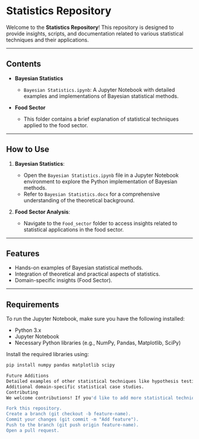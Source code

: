 # **Statistics Repository**

Welcome to the **Statistics Repository**! This repository is designed to provide insights, scripts, and documentation related to various statistical techniques and their applications.

---

## **Contents**
- **Bayesian Statistics**
  - `Bayesian Statistics.ipynb`: A Jupyter Notebook with detailed examples and implementations of Bayesian statistical methods.

- **Food Sector**
  - This folder contains a brief explanation of statistical techniques applied to the food sector.

---

## **How to Use**
1. **Bayesian Statistics**:
   - Open the `Bayesian Statistics.ipynb` file in a Jupyter Notebook environment to explore the Python implementation of Bayesian methods.
   - Refer to `Bayesian Statistics.docx` for a comprehensive understanding of the theoretical background.

2. **Food Sector Analysis**:
   - Navigate to the `Food_sector` folder to access insights related to statistical applications in the food sector.

---

## **Features**
- Hands-on examples of Bayesian statistical methods.
- Integration of theoretical and practical aspects of statistics.
- Domain-specific insights (Food Sector).

---

## **Requirements**
To run the Jupyter Notebook, make sure you have the following installed:
- Python 3.x
- Jupyter Notebook
- Necessary Python libraries (e.g., NumPy, Pandas, Matplotlib, SciPy)

Install the required libraries using:
```bash
pip install numpy pandas matplotlib scipy

Future Additions
Detailed examples of other statistical techniques like hypothesis testing, regression analysis, and clustering.
Additional domain-specific statistical case studies.
Contributing
We welcome contributions! If you'd like to add more statistical techniques or improve existing ones:

Fork this repository.
Create a branch (git checkout -b feature-name).
Commit your changes (git commit -m "Add feature").
Push to the branch (git push origin feature-name).
Open a pull request.
